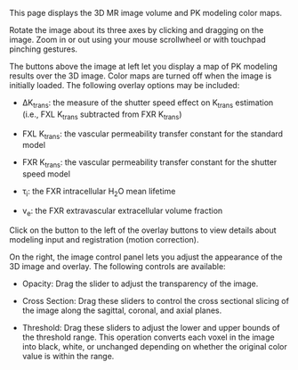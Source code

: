 This page displays the 3D MR image volume and PK modeling color maps.

Rotate the image about its three axes by clicking and dragging on the
image. Zoom in or out using your mouse scrollwheel or with touchpad
pinching gestures.

The buttons above the image at left let you display a map of PK modeling
results over the 3D image. Color maps are turned off when the image is
initially loaded. The following overlay options may be included:

* &Delta;K<sub>trans</sub>: the measure of the shutter speed effect on
  K<sub>trans</sub> estimation (i.e., FXL K<sub>trans</sub> subtracted
  from FXR K<sub>trans</sub>)

* FXL K<sub>trans</sub>: the vascular permeability transfer constant for
  the standard model

* FXR K<sub>trans</sub>: the vascular permeability transfer constant for
  the shutter speed model

* &tau;<sub>i</sub>: the FXR intracellular H<sub>2</sub>O mean lifetime

* v<sub>e</sub>: the FXR extravascular extracellular volume fraction

Click on the <span class="glyphicon glyphicon-info-sign"></span> button
to the left of the overlay buttons to view details about modeling input
and registration (motion correction).

On the right, the image control panel lets you adjust the appearance of
the 3D image and overlay. The following controls are available:

* Opacity: Drag the slider to adjust the transparency of the image.

* Cross Section: Drag these sliders to control the cross sectional
  slicing of the image along the sagittal, coronal, and axial planes.

* Threshold: Drag these sliders to adjust the lower and upper bounds of
  the threshold range. This operation converts each voxel in the image
  into black, white, or unchanged depending on whether the original
  color value is within the range.
